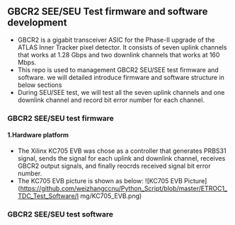 ## GBCR2 SEE/SEU Test firmware and software development
  - GBCR2 is a gigabit transceiver ASIC for the Phase-II upgrade of the ATLAS Inner Tracker pixel detector. It consists of seven uplink channels that works at 1.28 Gbps and two downlink channels that works at 160 Mbps.
  - This repo is used to management GBCR2 SEU/SEE test firmware and software. we will detailed introduce firmware and software structure in below sections 
  - During SEU/SEE test, we will test all the seven uplink channels and one downlink channel and record bit error number for each channel.

### GBCR2 SEE/SEU test firmware 
#### 1.**Hardware platform**
  - The Xilinx KC705 EVB was chose as a controller that generates PRBS31 signal, sends the signal for each uplink and downlink channel, receives GBCR2 output signals, and finally reocrds received signal bit error number.
  - The KC705 EVB picture is shown as below:
   ![KC705 EVB Picture](https://github.com/weizhangccnu/Python_Script/blob/master/ETROC1_TDC_Test_Software/I    mg/KC705_EVB.png)

### GBCR2 SEE/SEU test software

